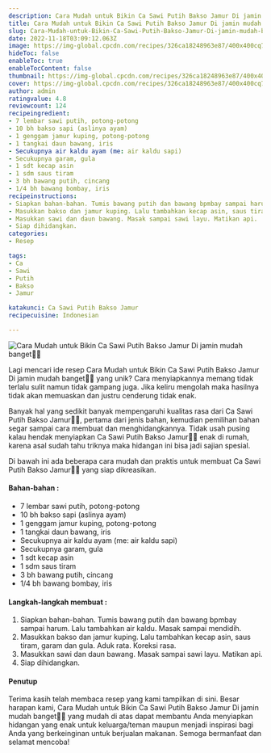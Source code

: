 ```yaml
---
description: Cara Mudah untuk Bikin Ca Sawi Putih Bakso Jamur Di jamin mudah banget"
title: Cara Mudah untuk Bikin Ca Sawi Putih Bakso Jamur Di jamin mudah banget
slug: Cara-Mudah-untuk-Bikin-Ca-Sawi-Putih-Bakso-Jamur-Di-jamin-mudah-banget
date: 2022-11-18T03:09:12.063Z
image: https://img-global.cpcdn.com/recipes/326ca18248963e87/400x400cq70/photo.jpg
hideToc: false
enableToc: true
enableTocContent: false
thumbnail: https://img-global.cpcdn.com/recipes/326ca18248963e87/400x400cq70/photo.jpg
cover: https://img-global.cpcdn.com/recipes/326ca18248963e87/400x400cq70/photo.jpg
author: admin
ratingvalue: 4.8
reviewcount: 124
recipeingredient:
- 7 lembar sawi putih, potong-potong
- 10 bh bakso sapi (aslinya ayam)
- 1 genggam jamur kuping, potong-potong
- 1 tangkai daun bawang, iris
- Secukupnya air kaldu ayam (me: air kaldu sapi)
- Secukupnya garam, gula
- 1 sdt kecap asin
- 1 sdm saus tiram
- 3 bh bawang putih, cincang
- 1/4 bh bawang bombay, iris
recipeinstructions:
- Siapkan bahan-bahan. Tumis bawang putih dan bawang bpmbay sampai harum. Lalu tambahkan air kaldu. Masak sampai mendidih.
- Masukkan bakso dan jamur kuping. Lalu tambahkan kecap asin, saus tiram, garam dan gula. Aduk rata. Koreksi rasa.
- Masukkan sawi dan daun bawang. Masak sampai sawi layu. Matikan api.
- Siap dihidangkan.
categories:
- Resep

tags:
- Ca
- Sawi
- Putih
- Bakso
- Jamur

katakunci: Ca Sawi Putih Bakso Jamur
recipecuisine: Indonesian

---
```


![Cara Mudah untuk Bikin Ca Sawi Putih Bakso Jamur Di jamin mudah banget👩‍🍳](https://img-global.cpcdn.com/recipes/326ca18248963e87/400x400cq70/photo.jpg)

Lagi mencari ide resep Cara Mudah untuk Bikin Ca Sawi Putih Bakso Jamur Di jamin mudah banget👩‍🍳 yang unik? Cara menyiapkannya memang tidak terlalu sulit namun tidak gampang juga. Jika keliru mengolah maka hasilnya tidak akan memuaskan dan justru cenderung tidak enak.

Banyak hal yang sedikit banyak mempengaruhi kualitas rasa dari Ca Sawi Putih Bakso Jamur👩‍🍳, pertama dari jenis bahan, kemudian pemilihan bahan segar sampai cara membuat dan menghidangkannya. Tidak usah pusing kalau hendak menyiapkan Ca Sawi Putih Bakso Jamur👩‍🍳 enak di rumah, karena asal sudah tahu triknya maka hidangan ini bisa jadi sajian spesial.

Di bawah ini ada beberapa cara mudah dan praktis untuk membuat Ca Sawi Putih Bakso Jamur👩‍🍳 yang siap dikreasikan.

<!--inarticleads1-->

#### Bahan-bahan :

- 7 lembar sawi putih, potong-potong
- 10 bh bakso sapi (aslinya ayam)
- 1 genggam jamur kuping, potong-potong
- 1 tangkai daun bawang, iris
- Secukupnya air kaldu ayam (me: air kaldu sapi)
- Secukupnya garam, gula
- 1 sdt kecap asin
- 1 sdm saus tiram
- 3 bh bawang putih, cincang
- 1/4 bh bawang bombay, iris

<!--inarticleads2-->

#### Langkah-langkah membuat :

1. Siapkan bahan-bahan. Tumis bawang putih dan bawang bpmbay sampai harum. Lalu tambahkan air kaldu. Masak sampai mendidih.
1. Masukkan bakso dan jamur kuping. Lalu tambahkan kecap asin, saus tiram, garam dan gula. Aduk rata. Koreksi rasa.
1. Masukkan sawi dan daun bawang. Masak sampai sawi layu. Matikan api.
1. Siap dihidangkan.

#### Penutup

Terima kasih telah membaca resep yang kami tampilkan di sini. Besar harapan kami, Cara Mudah untuk Bikin Ca Sawi Putih Bakso Jamur Di jamin mudah banget👩‍🍳 yang mudah di atas dapat membantu Anda menyiapkan hidangan yang enak untuk keluarga/teman maupun menjadi inspirasi bagi Anda yang berkeinginan untuk berjualan makanan. Semoga bermanfaat dan selamat mencoba!
